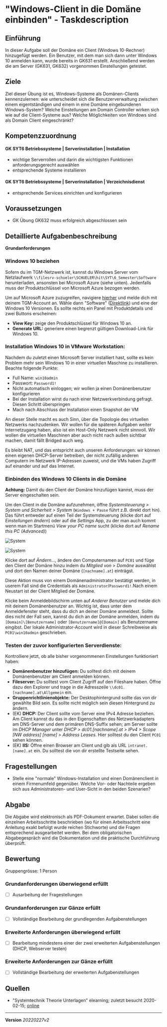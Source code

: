 # "Windows-Client in die Domäne einbinden" - Taskdescription

## Einführung
In dieser Aufgabe soll der Domäne ein Client (Windows 10-Rechner) hinzugefügt werden. Ein Benutzer, mit dem man sich dann unter Windows 10 anmelden kann, wurde bereits in GK631 erstellt. Anschließend werden die am Server (GK631, GK632) vorgenommen Einstellungen getestet.

## Ziele
Ziel dieser Übung ist es, Windows-Systeme als Domänen-Clients kennenzulernen: wie unterscheidet sich die Benutzerverwaltung zwischen einem eigentständigen und einem in eine Domäne eingebundenen Windows-System? Welche Einstellungen am Domain Controller wirken sich wie auf die Client-Systeme aus? Welche Möglichkeiten von Windows sind als Domain Client eingeschränkt?

## Kompetenzzuordnung
#### GK SYT6 Betriebssysteme | Serverinstallation | Installation
* wichtige Serverrollen und darin die wichtigsten Funktionen anforderungsgerecht auswählen
* entsprechende Systeme installieren

#### GK SYT6 Betriebssysteme | Serverinstallation | Verzeichnisdienst
* entsprechende Services einrichten und konfigurieren

## Voraussetzungen
* GK Übung GK632 muss erfolgreich abgeschlossen sein

## Detaillierte Aufgabenbeschreibung

**Grundanforderungen**

### Windows 10 beziehen

Sofern du im TGM-Netzwerk ist, kannst du Windows Server vom Netzlaufwerk `\\filesrv-schueler\SCHUELER\hit\SYT\6_Semester\Software` herunterladen, ansonsten bei Microsoft Azure (siehe unten). Jedenfalls muss der Produktschlüssel von Microsoft Azure bezogen werden.

Um auf Microsoft Azure zuzugreifen, navigiere [hierher](https://azureforeducation.microsoft.com/devtools) und melde dich mit deinem TGM-Account an. Wähle dann "Software" ([Direktlink](https://portal.azure.com/#blade/Microsoft_Azure_Education/EducationMenuBlade/software)) und eine der Windows 10 Versionen. Es sollte rechts ein Panel mit Produktdetails und zwei Buttons erscheinen:

- **View Key:** zeige den Produktschlüssel für Windows 10 an.
- **Generate URL:** generiere einen begrenzt gültigen Download-Link für Windows 10.

### Installation Windows 10 in VMware Workstation:

Nachdem du zuletzt einen Microsoft Server installiert hast, sollte es kein Problem mehr sein Windows 10 in einer virtuellen Maschine zu installieren. Beachte folgende Punkte:

- Full Name: `win10admin`
- Passwort: `Password1!`
- Nicht automatisch einloggen; wir wollen ja einen Domänenbenutzer konfigurieren
- Bei der Installation wirst du nach einer Netzwerkverbindung gefragt. Diesen Schritt überspringen
- Mach nach Abschluss der Installation einen Snapshot der VM

An dieser Stelle macht es auch Sinn, über die Topologie des virtuellen Netzwerks nachzudenken. Wir wollen für die späteren Aufgaben weiter Internetzugang haben, also ist ein Host-Only Netzwerk nicht sinnvoll. Wir wollen die virtuellen Maschinen aber auch nicht nach außen sichtbar machen, damit fällt Bridged auch weg.

Es bleibt NAT, und das entspricht auch unseren Anforderungen: wir können einen eigenen DHCP-Server betreiben, der nicht zufällig anderen Computern im Netzwerk IP-Adressen zuweist, und die VMs haben Zugriff auf einander und auf das Internet.

### Einbinden des Windows 10 Clients in die Domäne

**Achtung:** Damit du den Client der Domäne hinzufügen kannst, muss der Server eingeschalten sein.

Um den Client in die Domäne aufzunehmen, öffne *Systemsteuerung > System und Sicherheit > System* (`Windows + Pause` führt z.B. direkt dort hin). Das führt entweder auf einen Teil der Systemsteuerung (klicke dort auf *Einstellungen ändern*) oder auf die *Settings* App, zu der man auch kommt wenn man im Startmenü *View your PC name* sucht (klicke dort auf *Rename this PC (Advanced)*)

![System](resources/01_system.png)

![System](resources/02_view_pc_name.png)

Klicke dort auf *Ändern...*, ändere den Computernamen auf `PC01` und füge den Client der Domäne hinzu indem du *Mitglied von* > *Domäne* auswählst und dort den Namen deiner Domäne (`[nachname].at`) einträgst.

Diese Aktion muss von einem Domänenadministrator bestätigt werden, in userem Fall sind die Credentials als `Administrator`/`Password1!`.Nach einem Neustart ist der Client Mitglied der Domäne.

Klicke beim Anmeldebildschirm unten auf *Anderer Benutzer* und melde dich mit deinem Domänenbenutzer an. Wichtig ist, dass unter dem Anmeldefenster steht, dass du dich an deiner Domäne anmeldest. Sollte dies nicht der Fall sein, kannst du dich an der Domäne anmelden, indem du `[Domain]\[Benutzername]` oder `[Benutzername]@[Domain]` als Benutzername eingibst. Der lokale Administrator-Account wird in dieser Schreibweise als `PC01\win10admin` geschrieben.

### Testen der zuvor konfigurierten Serverdienste:

Kontrolliere jetzt, ob alle bisher vorgenommenen Einstellungen funktioniert haben:

- **Domänenbenutzer hinzufügen:** Du solltest dich mit deinem Domänenbenutzer am Client anmelden können.
- **Fileserver:** Du solltest vom Client Zugriff auf den Fileshare haben. Öffne dazu den Explorer und trage in die Adresszeile `\\dc01.[nachname].at\Allgemein` ein.
- **Gruppenrichtlinienobjekte:** Der Desktophintergrund sollte das von dir gewählte Bild sein. Es sollte nicht möglich sein diesen Hintergrund zu ändern.
- (EK) **DHCP:** Der Client sollte vom Server eine IPv4 Adresse beziehen. Am Client kannst du das in den Eigenschaften des Netzwerkadapters am DNS-Server und dem primären DNS-Suffix sehen; am Server sollte im *DHCP Manager* unter *DHCP > dc01.[nachname].at > IPv4 > Scope [NW address] [name] > Address Leases*. Hier solltest du den Client `PC01` sehen können.
- (EK) **IIS:** Öffne einen Browser am Client und gib als URL `intranet.[name].at` ein. Du solltest die von dir erstellte Testseite sehen.

## Fragestellungen
- Stelle eine "normale" Windows-Installation und einen Domänenclient in einem Firmenumfeld gegenüber. Welche Vor- oder Nachteile ergeben sich aus Administratoren- und User-Sicht in den beiden Szenarien?

## Abgabe
Die Abgabe wird elektronisch als PDF-Dokument erwartet. Dabei sollen die einzelnen Arbeitsschritte beschrieben (wo für einen Arbeitsschritt eine Anleitung exakt befolgt wurde reichen Stichworte) und die Fragen entsprechend ausgearbeitet werden. Bei dem obligatorischen Abgabegespräch wird die Dokumentation und die praktische Durchführung überprüft.

## Bewertung
Gruppengrösse: 1 Person
### Grundanforderungen **überwiegend erfüllt**
- [ ] Ausarbeitung der Fragestellungen
### Grundanforderungen **zur Gänze erfüllt**
- [ ] Vollständige Bearbeitung der grundlegenden Aufgabenstellungen
### Erweiterte Anforderungen **überwiegend erfüllt**
- [ ] Bearbeitung mindestens einer der zwei erweiterten Aufgabenstellungen (DHCP, Webserver testen)
### Erweiterte Anforderungen **zur Gänze erfüllt**
- [ ] Vollständige Bearbeitung der erweiterten Aufgabenstellungen

## Quellen
* "Systemtechnik Theorie Unterlagen" elearning; zuletzt besucht 2020-02-15; [online](https://elearning.tgm.ac.at/course/view.php?id=1939)

---
**Version** *20220227v2*
